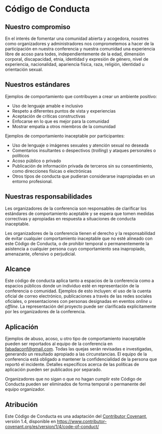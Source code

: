 # Código de Conducta

## Nuestro compromiso

En el interés de fomentar una comunidad abierta y acogedora, nosotres como organizadores y administradores nos comprometemos a hacer de la participación en nuestra conferencia y nuestra comunidad una experiencia libre de acoso para todes, independientemente de la edad, dimensión corporal, discapacidad, etnia, identidad y expresión de género, nivel de experiencia, nacionalidad, apariencia física, raza, religión, identidad u orientación sexual.

## Nuestros estándares

Ejemplos de comportamiento que contribuyen a crear un ambiente positivo:

* Uso de lenguaje amable e inclusivo
* Respeto a diferentes puntos de vista y experiencias
* Aceptación de críticas constructivas
* Enfocarse en lo que es mejor para la comunidad
* Mostrar empatía a otros miembros de la comunidad

Ejemplos de comportamiento inaceptable por participantes:

* Uso de lenguaje o imágenes sexuales y atención sexual no deseada
* Comentarios insultantes o despectivos (*trolling*) y ataques personales o políticos
* Acoso público o privado
* Publicación de información privada de terceros sin su consentimiento, como direcciones físicas o electrónicas
* Otros tipos de conducta que pudieran considerarse inapropiadas en un entorno profesional.

## Nuestras responsabilidades

Les organizadores de la conferencia son responsables de clarificar los estándares de comportamiento aceptable y se espera que tomen medidas correctivas y apropiadas en respuesta a situaciones de conducta inaceptable.

Les organizadores de la conferencia tienen el derecho y la responsabilidad de evitar cualquier comportamiento inaceptable que no esté alineado con este Código de Conducta, o de prohibir temporal o permanentemente la asistencia a cualquier persona cuyo comportamiento sea inapropiado, amenazante, ofensivo o perjudicial.

## Alcance

Este código de conducta aplica tanto a espacios de la conferencia como a espacios públicos donde un individuo esté en representación de la conferencia o comunidad. Ejemplos de esto incluyen: el uso de la cuenta oficial de correo electrónico, publicaciones a través de las redes sociales oficiales, o presentaciones con personas designadas en eventos *online* u *offline*. La representación del proyecto puede ser clarificada explicitamente por les organizadores de la conferencia.

## Aplicación

Ejemplos de abuso, acoso, u otro tipo de comportamiento inaceptable pueden ser reportados al equipo de la conferencia en fabadaconf@gmail.com. Todas las quejas serán revisadas e investigadas, generando un resultado apropiado a las circunstancias. El equipo de la conferencia está obligado a mantener la confidencialidad de la persona que reportó el incidente. Detalles específicos acerca de las políticas de aplicación pueden ser publicados por separado.

Organizadores que no sigan o que no hagan cumplir este Código de Conducta pueden ser eliminados de forma temporal o permanente del equipo organizador.

## Atribución

Este Código de Conducta es una adaptación del [Contributor Covenant][homepage], versión 1.4, disponible en https://www.contributor-covenant.org/es/version/1/4/code-of-conduct/

[homepage]: https://www.contributor-covenant.org
